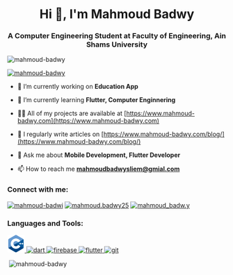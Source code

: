 <h1 align="center">Hi 👋, I'm Mahmoud Badwy</h1>
<h3 align="center">A Computer Engineering Student at Faculty of Engineering, Ain Shams University</h3>

<p align="left"> <img src="https://komarev.com/ghpvc/?username=mahmoud-badwy&label=Profile%20views&color=0e75b6&style=flat" alt="mahmoud-badwy" /> </p>

<p align="left"> <a href="https://github.com/ryo-ma/github-profile-trophy"><img src="https://github-profile-trophy.vercel.app/?username=mahmoud-badwy" alt="mahmoud-badwy" /></a> </p>

- 🔭 I’m currently working on **Education App**

- 🌱 I’m currently learning **Flutter, Computer Enginnering**

- 👨‍💻 All of my projects are available at [https://www.mahmoud-badwy.com](https://www.mahmoud-badwy.com)

- 📝 I regularly write articles on [https://www.mahmoud-badwy.com/blog/](https://www.mahmoud-badwy.com/blog/)

- 💬 Ask me about **Mobile Development, Flutter Developer**

- 📫 How to reach me **mahmoudbadwysliem@gmial.com**

<h3 align="left">Connect with me:</h3>
<p align="left">
<a href="https://linkedin.com/in/mahmoud-badwi" target="blank"><img align="center" src="https://raw.githubusercontent.com/rahuldkjain/github-profile-readme-generator/master/src/images/icons/Social/linked-in-alt.svg" alt="mahmoud-badwi" height="30" width="40" /></a>
<a href="https://fb.com/mahmoud.badwy25" target="blank"><img align="center" src="https://raw.githubusercontent.com/rahuldkjain/github-profile-readme-generator/master/src/images/icons/Social/facebook.svg" alt="mahmoud.badwy25" height="30" width="40" /></a>
<a href="https://instagram.com/mahmoud_badw.y" target="blank"><img align="center" src="https://raw.githubusercontent.com/rahuldkjain/github-profile-readme-generator/master/src/images/icons/Social/instagram.svg" alt="mahmoud_badw.y" height="30" width="40" /></a>
</p>

<h3 align="left">Languages and Tools:</h3>
<p align="left"> <a href="https://www.w3schools.com/cpp/" target="_blank" rel="noreferrer"> <img src="https://raw.githubusercontent.com/devicons/devicon/master/icons/cplusplus/cplusplus-original.svg" alt="cplusplus" width="40" height="40"/> </a> <a href="https://dart.dev" target="_blank" rel="noreferrer"> <img src="https://www.vectorlogo.zone/logos/dartlang/dartlang-icon.svg" alt="dart" width="40" height="40"/> </a> <a href="https://firebase.google.com/" target="_blank" rel="noreferrer"> <img src="https://www.vectorlogo.zone/logos/firebase/firebase-icon.svg" alt="firebase" width="40" height="40"/> </a> <a href="https://flutter.dev" target="_blank" rel="noreferrer"> <img src="https://www.vectorlogo.zone/logos/flutterio/flutterio-icon.svg" alt="flutter" width="40" height="40"/> </a> <a href="https://git-scm.com/" target="_blank" rel="noreferrer"> <img src="https://www.vectorlogo.zone/logos/git-scm/git-scm-icon.svg" alt="git" width="40" height="40"/> </a> </p>

<p>&nbsp;<img align="center" src="https://github-readme-stats.vercel.app/api?username=mahmoud-badwy&show_icons=true&locale=en" alt="mahmoud-badwy" /></p>
